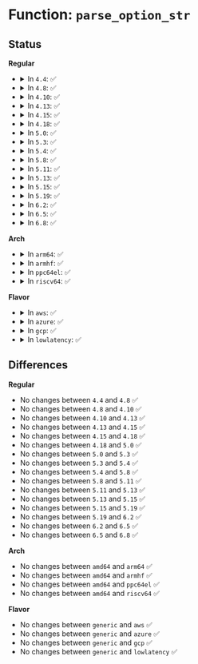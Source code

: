 # Function: <code>parse_option_str</code>

## Status
<b>Regular</b>
<ul>
<li>
<details>
<summary>In <code>4.4</code>: ✅</summary>

```c
bool parse_option_str(const char *str, const char *option);
```

**Collision:** Unique Global

**Inline:** No

**Transformation:** False

**Instances:**

```
In lib/cmdline.c (ffffffff813e9110)
Location: lib/cmdline.c:174
Inline: False
Direct callers:
  - drivers/firmware/efi/efi.c:parse_efi_cmdline
  - drivers/firmware/efi/efi.c:parse_efi_cmdline
```
**Symbols:**

```
ffffffff813e9110-ffffffff813e919c: parse_option_str (STB_GLOBAL)
```
</details>
</li>
<li>
<details>
<summary>In <code>4.8</code>: ✅</summary>

```c
bool parse_option_str(const char *str, const char *option);
```

**Collision:** Unique Global

**Inline:** No

**Transformation:** False

**Instances:**

```
In lib/cmdline.c (ffffffff8142f310)
Location: lib/cmdline.c:174
Inline: False
Direct callers:
  - drivers/firmware/efi/efi.c:parse_efi_cmdline
  - drivers/firmware/efi/efi.c:parse_efi_cmdline
```
**Symbols:**

```
ffffffff8142f310-ffffffff8142f3a2: parse_option_str (STB_GLOBAL)
```
</details>
</li>
<li>
<details>
<summary>In <code>4.10</code>: ✅</summary>

```c
bool parse_option_str(const char *str, const char *option);
```

**Collision:** Unique Global

**Inline:** No

**Transformation:** False

**Instances:**

```
In lib/cmdline.c (ffffffff8144b480)
Location: lib/cmdline.c:174
Inline: False
Direct callers:
  - drivers/firmware/efi/efi.c:parse_efi_cmdline
  - drivers/firmware/efi/efi.c:parse_efi_cmdline
```
**Symbols:**

```
ffffffff8144b480-ffffffff8144b512: parse_option_str (STB_GLOBAL)
```
</details>
</li>
<li>
<details>
<summary>In <code>4.13</code>: ✅</summary>

```c
bool parse_option_str(const char *str, const char *option);
```

**Collision:** Unique Global

**Inline:** No

**Transformation:** False

**Instances:**

```
In lib/cmdline.c (ffffffff818eb9d0)
Location: lib/cmdline.c:175
Inline: False
Direct callers:
  - drivers/firmware/efi/efi.c:parse_efi_cmdline
  - drivers/firmware/efi/efi.c:parse_efi_cmdline
```
**Symbols:**

```
ffffffff818eb9d0-ffffffff818eba5c: parse_option_str (STB_GLOBAL)
```
</details>
</li>
<li>
<details>
<summary>In <code>4.15</code>: ✅</summary>

```c
bool parse_option_str(const char *str, const char *option);
```

**Collision:** Unique Global

**Inline:** No

**Transformation:** False

**Instances:**

```
In lib/cmdline.c (ffffffff81971990)
Location: lib/cmdline.c:175
Inline: False
Direct callers:
  - drivers/firmware/efi/efi.c:parse_efi_cmdline
  - drivers/firmware/efi/efi.c:parse_efi_cmdline
```
**Symbols:**

```
ffffffff81971990-ffffffff81971a1c: parse_option_str (STB_GLOBAL)
```
</details>
</li>
<li>
<details>
<summary>In <code>4.18</code>: ✅</summary>

```c
bool parse_option_str(const char *str, const char *option);
```

**Collision:** Unique Global

**Inline:** No

**Transformation:** False

**Instances:**

```
In lib/cmdline.c (ffffffff819cdd60)
Location: lib/cmdline.c:175
Inline: False
Direct callers:
  - arch/x86/platform/efi/efi.c:arch_parse_efi_cmdline
  - mm/page_alloc.c:cmdline_parse_kernelcore
  - drivers/firmware/efi/efi.c:parse_efi_cmdline
  - drivers/firmware/efi/efi.c:parse_efi_cmdline
```
**Symbols:**

```
ffffffff819cdd60-ffffffff819cdde4: parse_option_str (STB_GLOBAL)
```
</details>
</li>
<li>
<details>
<summary>In <code>5.0</code>: ✅</summary>

```c
bool parse_option_str(const char *str, const char *option);
```

**Collision:** Unique Global

**Inline:** No

**Transformation:** False

**Instances:**

```
In lib/cmdline.c (ffffffff81a07220)
Location: lib/cmdline.c:175
Inline: False
Direct callers:
  - arch/x86/platform/efi/efi.c:arch_parse_efi_cmdline
  - mm/page_alloc.c:cmdline_parse_kernelcore
  - drivers/firmware/efi/efi.c:parse_efi_cmdline
  - drivers/firmware/efi/efi.c:parse_efi_cmdline
```
**Symbols:**

```
ffffffff81a07220-ffffffff81a072a6: parse_option_str (STB_GLOBAL)
```
</details>
</li>
<li>
<details>
<summary>In <code>5.3</code>: ✅</summary>

```c
bool parse_option_str(const char *str, const char *option);
```

**Collision:** Unique Global

**Inline:** No

**Transformation:** False

**Instances:**

```
In lib/cmdline.c (ffffffff81a76b90)
Location: lib/cmdline.c:177
Inline: False
Direct callers:
  - arch/x86/platform/efi/efi.c:arch_parse_efi_cmdline
  - mm/page_alloc.c:cmdline_parse_kernelcore
  - drivers/firmware/efi/efi.c:parse_efi_cmdline
  - drivers/firmware/efi/efi.c:parse_efi_cmdline
```
**Symbols:**

```
ffffffff81a76b90-ffffffff81a76c20: parse_option_str (STB_GLOBAL)
```
</details>
</li>
<li>
<details>
<summary>In <code>5.4</code>: ✅</summary>

```c
bool parse_option_str(const char *str, const char *option);
```

**Collision:** Unique Global

**Inline:** No

**Transformation:** False

**Instances:**

```
In lib/cmdline.c (ffffffff81aadfa0)
Location: lib/cmdline.c:177
Inline: False
Direct callers:
  - arch/x86/platform/efi/efi.c:arch_parse_efi_cmdline
  - mm/page_alloc.c:cmdline_parse_kernelcore
  - drivers/firmware/efi/efi.c:parse_efi_cmdline
  - drivers/firmware/efi/efi.c:parse_efi_cmdline
```
**Symbols:**

```
ffffffff81aadfa0-ffffffff81aae030: parse_option_str (STB_GLOBAL)
```
</details>
</li>
<li>
<details>
<summary>In <code>5.8</code>: ✅</summary>

```c
bool parse_option_str(const char *str, const char *option);
```

**Collision:** Unique Global

**Inline:** No

**Transformation:** False

**Instances:**

```
In lib/cmdline.c (ffffffff815e7c60)
Location: lib/cmdline.c:177
Inline: False
Direct callers:
  - arch/x86/platform/uv/bios_uv.c:arch_parse_efi_cmdline
  - mm/page_alloc.c:cmdline_parse_kernelcore
  - drivers/firmware/efi/efi.c:parse_efi_cmdline
  - drivers/firmware/efi/efi.c:parse_efi_cmdline
  - drivers/firmware/efi/efi.c:parse_efi_cmdline
```
**Symbols:**

```
ffffffff815e7c60-ffffffff815e7cf0: parse_option_str (STB_GLOBAL)
```
</details>
</li>
<li>
<details>
<summary>In <code>5.11</code>: ✅</summary>

```c
bool parse_option_str(const char *str, const char *option);
```

**Collision:** Unique Global

**Inline:** No

**Transformation:** False

**Instances:**

```
In lib/cmdline.c (ffffffff8160cdc0)
Location: lib/cmdline.c:190
Inline: False
Direct callers:
  - mm/page_alloc.c:cmdline_parse_kernelcore
  - drivers/firmware/efi/efi.c:parse_efi_cmdline
  - drivers/firmware/efi/efi.c:parse_efi_cmdline
  - drivers/firmware/efi/efi.c:parse_efi_cmdline
```
**Symbols:**

```
ffffffff8160cdc0-ffffffff8160ce50: parse_option_str (STB_GLOBAL)
```
</details>
</li>
<li>
<details>
<summary>In <code>5.13</code>: ✅</summary>

```c
bool parse_option_str(const char *str, const char *option);
```

**Collision:** Unique Global

**Inline:** No

**Transformation:** False

**Instances:**

```
In lib/cmdline.c (ffffffff815f05c0)
Location: lib/cmdline.c:203
Inline: False
Direct callers:
  - mm/page_alloc.c:cmdline_parse_kernelcore
  - drivers/firmware/efi/efi.c:parse_efi_cmdline
  - drivers/firmware/efi/efi.c:parse_efi_cmdline
  - drivers/firmware/efi/efi.c:parse_efi_cmdline
```
**Symbols:**

```
ffffffff815f05c0-ffffffff815f0650: parse_option_str (STB_GLOBAL)
```
</details>
</li>
<li>
<details>
<summary>In <code>5.15</code>: ✅</summary>

```c
bool parse_option_str(const char *str, const char *option);
```

**Collision:** Unique Global

**Inline:** No

**Transformation:** False

**Instances:**

```
In lib/cmdline.c (ffffffff8165d6a0)
Location: lib/cmdline.c:203
Inline: False
Direct callers:
  - mm/page_alloc.c:cmdline_parse_kernelcore
  - drivers/firmware/efi/efi.c:parse_efi_cmdline
  - drivers/firmware/efi/efi.c:parse_efi_cmdline
  - drivers/firmware/efi/efi.c:parse_efi_cmdline
```
**Symbols:**

```
ffffffff8165d6a0-ffffffff8165d730: parse_option_str (STB_GLOBAL)
```
</details>
</li>
<li>
<details>
<summary>In <code>5.19</code>: ✅</summary>

```c
bool parse_option_str(const char *str, const char *option);
```

**Collision:** Unique Global

**Inline:** No

**Transformation:** False

**Instances:**

```
In lib/cmdline.c (ffffffff81776bc0)
Location: lib/cmdline.c:203
Inline: False
Direct callers:
  - mm/page_alloc.c:cmdline_parse_kernelcore
  - drivers/base/dd.c:driver_allows_async_probing
  - drivers/base/dd.c:save_async_options
  - drivers/firmware/efi/efi.c:parse_efi_cmdline
  - drivers/firmware/efi/efi.c:parse_efi_cmdline
  - drivers/firmware/efi/efi.c:parse_efi_cmdline
  - drivers/firmware/efi/efi.c:parse_efi_cmdline
```
**Symbols:**

```
ffffffff81776bc0-ffffffff81776c66: parse_option_str (STB_GLOBAL)
```
</details>
</li>
<li>
<details>
<summary>In <code>6.2</code>: ✅</summary>

```c
bool parse_option_str(const char *str, const char *option);
```

**Collision:** Unique Global

**Inline:** No

**Transformation:** False

**Instances:**

```
In lib/cmdline.c (ffffffff8201f670)
Location: lib/cmdline.c:203
Inline: False
Direct callers:
  - mm/page_alloc.c:cmdline_parse_kernelcore
  - drivers/base/dd.c:driver_allows_async_probing
  - drivers/base/dd.c:save_async_options
  - drivers/firmware/efi/efi.c:parse_efi_cmdline
  - drivers/firmware/efi/efi.c:parse_efi_cmdline
  - drivers/firmware/efi/efi.c:parse_efi_cmdline
  - drivers/firmware/efi/efi.c:parse_efi_cmdline
```
**Symbols:**

```
ffffffff8201f670-ffffffff8201f716: parse_option_str (STB_GLOBAL)
```
</details>
</li>
<li>
<details>
<summary>In <code>6.5</code>: ✅</summary>

```c
bool parse_option_str(const char *str, const char *option);
```

**Collision:** Unique Global

**Inline:** No

**Transformation:** False

**Instances:**

```
In lib/cmdline.c (ffffffff8209f680)
Location: lib/cmdline.c:203
Inline: False
Direct callers:
  - mm/mm_init.c:cmdline_parse_kernelcore
  - drivers/base/dd.c:driver_allows_async_probing
  - drivers/base/dd.c:save_async_options
  - drivers/firmware/efi/efi.c:parse_efi_cmdline
  - drivers/firmware/efi/efi.c:parse_efi_cmdline
  - drivers/firmware/efi/efi.c:parse_efi_cmdline
  - drivers/firmware/efi/efi.c:parse_efi_cmdline
```
**Symbols:**

```
ffffffff8209f680-ffffffff8209f726: parse_option_str (STB_GLOBAL)
```
</details>
</li>
<li>
<details>
<summary>In <code>6.8</code>: ✅</summary>

```c
bool parse_option_str(const char *str, const char *option);
```

**Collision:** Unique Global

**Inline:** No

**Transformation:** False

**Instances:**

```
In lib/cmdline.c (ffffffff82177680)
Location: lib/cmdline.c:203
Inline: False
Direct callers:
  - mm/mm_init.c:cmdline_parse_kernelcore
  - drivers/base/dd.c:driver_allows_async_probing
  - drivers/base/dd.c:save_async_options
  - drivers/firmware/efi/efi.c:parse_efi_cmdline
  - drivers/firmware/efi/efi.c:parse_efi_cmdline
  - drivers/firmware/efi/efi.c:parse_efi_cmdline
  - drivers/firmware/efi/efi.c:parse_efi_cmdline
```
**Symbols:**

```
ffffffff82177680-ffffffff82177726: parse_option_str (STB_GLOBAL)
```
</details>
</li>
</ul>
<b>Arch</b>
<ul>
<li>
<details>
<summary>In <code>arm64</code>: ✅</summary>

```c
bool parse_option_str(const char *str, const char *option);
```

**Collision:** Unique Global

**Inline:** No

**Transformation:** False

**Instances:**

```
In lib/cmdline.c (ffff800010d84270)
Location: lib/cmdline.c:177
Inline: False
Direct callers:
  - mm/page_alloc.c:cmdline_parse_kernelcore
  - drivers/firmware/efi/efi.c:parse_efi_cmdline
  - drivers/firmware/efi/efi.c:parse_efi_cmdline
```
**Symbols:**

```
ffff800010d84270-ffff800010d8431c: parse_option_str (STB_GLOBAL)
```
</details>
</li>
<li>
<details>
<summary>In <code>armhf</code>: ✅</summary>

```c
bool parse_option_str(const char *str, const char *option);
```

**Collision:** Unique Global

**Inline:** No

**Transformation:** False

**Instances:**

```
In lib/cmdline.c (c0e7f790)
Location: lib/cmdline.c:177
Inline: False
Direct callers:
  - drivers/firmware/efi/efi.c:parse_efi_cmdline
  - drivers/firmware/efi/efi.c:parse_efi_cmdline
```
**Symbols:**

```
c0e7f790-c0e7f830: parse_option_str (STB_GLOBAL)
```
</details>
</li>
<li>
<details>
<summary>In <code>ppc64el</code>: ✅</summary>

```c
bool parse_option_str(const char *str, const char *option);
```

**Collision:** Unique Global

**Inline:** No

**Transformation:** False

**Instances:**

```
In lib/cmdline.c (c000000000ec33a0)
Location: lib/cmdline.c:177
Inline: False
Direct callers:
  - mm/page_alloc.c:cmdline_parse_kernelcore
```
**Symbols:**

```
c000000000ec33a0-c000000000ec3480: parse_option_str (STB_GLOBAL)
```
</details>
</li>
<li>
<details>
<summary>In <code>riscv64</code>: ✅</summary>

```c
bool parse_option_str(const char *str, const char *option);
```

**Collision:** Unique Global

**Inline:** No

**Transformation:** False

**Instances:**

```
In lib/cmdline.c (ffffffe0008ae848)
Location: lib/cmdline.c:177
Inline: False
Direct callers:
  - mm/page_alloc.c:cmdline_parse_kernelcore
```
**Symbols:**

```
ffffffe0008ae848-ffffffe0008ae8bc: parse_option_str (STB_GLOBAL)
```
</details>
</li>
</ul>
<b>Flavor</b>
<ul>
<li>
<details>
<summary>In <code>aws</code>: ✅</summary>

```c
bool parse_option_str(const char *str, const char *option);
```

**Collision:** Unique Global

**Inline:** No

**Transformation:** False

**Instances:**

```
In lib/cmdline.c (ffffffff81a4cdf0)
Location: lib/cmdline.c:177
Inline: False
Direct callers:
  - arch/x86/platform/efi/efi.c:arch_parse_efi_cmdline
  - mm/page_alloc.c:cmdline_parse_kernelcore
  - drivers/firmware/efi/efi.c:parse_efi_cmdline
  - drivers/firmware/efi/efi.c:parse_efi_cmdline
```
**Symbols:**

```
ffffffff81a4cdf0-ffffffff81a4ce80: parse_option_str (STB_GLOBAL)
```
</details>
</li>
<li>
<details>
<summary>In <code>azure</code>: ✅</summary>

```c
bool parse_option_str(const char *str, const char *option);
```

**Collision:** Unique Global

**Inline:** No

**Transformation:** False

**Instances:**

```
In lib/cmdline.c (ffffffff81a09f20)
Location: lib/cmdline.c:177
Inline: False
Direct callers:
  - arch/x86/platform/efi/efi.c:arch_parse_efi_cmdline
  - mm/page_alloc.c:cmdline_parse_kernelcore
  - drivers/firmware/efi/efi.c:parse_efi_cmdline
  - drivers/firmware/efi/efi.c:parse_efi_cmdline
```
**Symbols:**

```
ffffffff81a09f20-ffffffff81a09fb0: parse_option_str (STB_GLOBAL)
```
</details>
</li>
<li>
<details>
<summary>In <code>gcp</code>: ✅</summary>

```c
bool parse_option_str(const char *str, const char *option);
```

**Collision:** Unique Global

**Inline:** No

**Transformation:** False

**Instances:**

```
In lib/cmdline.c (ffffffff81ab91e0)
Location: lib/cmdline.c:177
Inline: False
Direct callers:
  - arch/x86/platform/efi/efi.c:arch_parse_efi_cmdline
  - mm/page_alloc.c:cmdline_parse_kernelcore
  - drivers/firmware/efi/efi.c:parse_efi_cmdline
  - drivers/firmware/efi/efi.c:parse_efi_cmdline
```
**Symbols:**

```
ffffffff81ab91e0-ffffffff81ab9270: parse_option_str (STB_GLOBAL)
```
</details>
</li>
<li>
<details>
<summary>In <code>lowlatency</code>: ✅</summary>

```c
bool parse_option_str(const char *str, const char *option);
```

**Collision:** Unique Global

**Inline:** No

**Transformation:** False

**Instances:**

```
In lib/cmdline.c (ffffffff81ac5630)
Location: lib/cmdline.c:177
Inline: False
Direct callers:
  - arch/x86/platform/efi/efi.c:arch_parse_efi_cmdline
  - mm/page_alloc.c:cmdline_parse_kernelcore
  - drivers/firmware/efi/efi.c:parse_efi_cmdline
  - drivers/firmware/efi/efi.c:parse_efi_cmdline
```
**Symbols:**

```
ffffffff81ac5630-ffffffff81ac56c0: parse_option_str (STB_GLOBAL)
```
</details>
</li>
</ul>

## Differences
<b>Regular</b>
<ul>
<li>
No changes between <code>4.4</code> and <code>4.8</code> ✅
</li>
<li>
No changes between <code>4.8</code> and <code>4.10</code> ✅
</li>
<li>
No changes between <code>4.10</code> and <code>4.13</code> ✅
</li>
<li>
No changes between <code>4.13</code> and <code>4.15</code> ✅
</li>
<li>
No changes between <code>4.15</code> and <code>4.18</code> ✅
</li>
<li>
No changes between <code>4.18</code> and <code>5.0</code> ✅
</li>
<li>
No changes between <code>5.0</code> and <code>5.3</code> ✅
</li>
<li>
No changes between <code>5.3</code> and <code>5.4</code> ✅
</li>
<li>
No changes between <code>5.4</code> and <code>5.8</code> ✅
</li>
<li>
No changes between <code>5.8</code> and <code>5.11</code> ✅
</li>
<li>
No changes between <code>5.11</code> and <code>5.13</code> ✅
</li>
<li>
No changes between <code>5.13</code> and <code>5.15</code> ✅
</li>
<li>
No changes between <code>5.15</code> and <code>5.19</code> ✅
</li>
<li>
No changes between <code>5.19</code> and <code>6.2</code> ✅
</li>
<li>
No changes between <code>6.2</code> and <code>6.5</code> ✅
</li>
<li>
No changes between <code>6.5</code> and <code>6.8</code> ✅
</li>
</ul>
<b>Arch</b>
<ul>
<li>
No changes between <code>amd64</code> and <code>arm64</code> ✅
</li>
<li>
No changes between <code>amd64</code> and <code>armhf</code> ✅
</li>
<li>
No changes between <code>amd64</code> and <code>ppc64el</code> ✅
</li>
<li>
No changes between <code>amd64</code> and <code>riscv64</code> ✅
</li>
</ul>
<b>Flavor</b>
<ul>
<li>
No changes between <code>generic</code> and <code>aws</code> ✅
</li>
<li>
No changes between <code>generic</code> and <code>azure</code> ✅
</li>
<li>
No changes between <code>generic</code> and <code>gcp</code> ✅
</li>
<li>
No changes between <code>generic</code> and <code>lowlatency</code> ✅
</li>
</ul>
